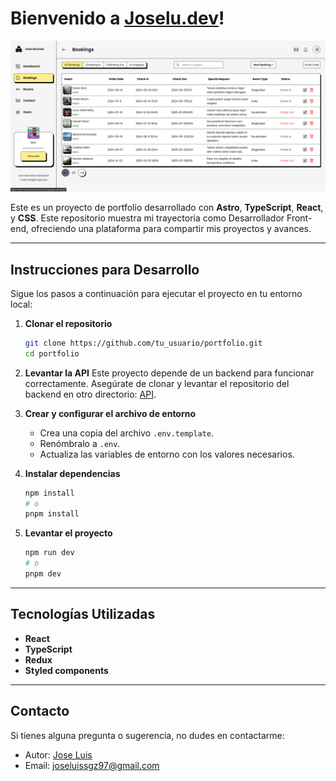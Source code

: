 # Bienvenido a [Joselu.dev](https://joselu-portfolio.vercel.app/)!

![alt text](image.png)

Este es un proyecto de portfolio desarrollado con **Astro**, **TypeScript**, **React**, y **CSS**. Este repositorio muestra mi trayectoria como Desarrollador Front-end, ofreciendo una plataforma para compartir mis proyectos y avances.

---

## Instrucciones para Desarrollo

Sigue los pasos a continuación para ejecutar el proyecto en tu entorno local:

1. **Clonar el repositorio**

   ```bash
   git clone https://github.com/tu_usuario/portfolio.git
   cd portfolio
   ```

2. **Levantar la API**
   Este proyecto depende de un backend para funcionar correctamente. Asegúrate de clonar y levantar el repositorio del backend en otro directorio:
   [API](https://github.com/JoseIu/dashboard_api/tree/main).

3. **Crear y configurar el archivo de entorno**
   - Crea una copia del archivo `.env.template`.
   - Renómbralo a `.env`.
   - Actualiza las variables de entorno con los valores necesarios.

4. **Instalar dependencias**

   ```bash
   npm install
   # o
   pnpm install
   ```

5. **Levantar el proyecto**

   ```bash
   npm run dev
   # o
   pnpm dev
   ```

---

## Tecnologías Utilizadas

- **React**
- **TypeScript**
- **Redux**
- **Styled components**

---

## Contacto

Si tienes alguna pregunta o sugerencia, no dudes en contactarme:

- Autor: [Jose Luis](https://www.linkedin.com/in/j0selu/)
- Email: <joseluissgz97@gmail.com>
